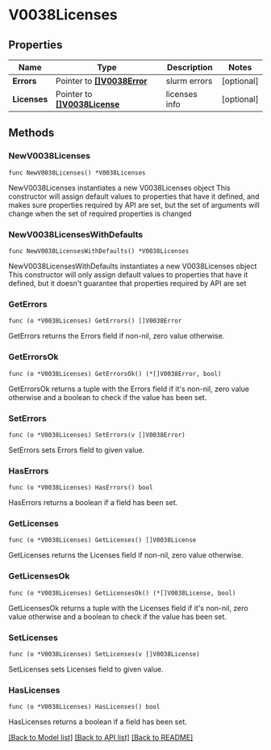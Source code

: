 # V0038Licenses

## Properties

Name | Type | Description | Notes
------------ | ------------- | ------------- | -------------
**Errors** | Pointer to [**[]V0038Error**](V0038Error.md) | slurm errors | [optional] 
**Licenses** | Pointer to [**[]V0038License**](V0038License.md) | licenses info | [optional] 

## Methods

### NewV0038Licenses

`func NewV0038Licenses() *V0038Licenses`

NewV0038Licenses instantiates a new V0038Licenses object
This constructor will assign default values to properties that have it defined,
and makes sure properties required by API are set, but the set of arguments
will change when the set of required properties is changed

### NewV0038LicensesWithDefaults

`func NewV0038LicensesWithDefaults() *V0038Licenses`

NewV0038LicensesWithDefaults instantiates a new V0038Licenses object
This constructor will only assign default values to properties that have it defined,
but it doesn't guarantee that properties required by API are set

### GetErrors

`func (o *V0038Licenses) GetErrors() []V0038Error`

GetErrors returns the Errors field if non-nil, zero value otherwise.

### GetErrorsOk

`func (o *V0038Licenses) GetErrorsOk() (*[]V0038Error, bool)`

GetErrorsOk returns a tuple with the Errors field if it's non-nil, zero value otherwise
and a boolean to check if the value has been set.

### SetErrors

`func (o *V0038Licenses) SetErrors(v []V0038Error)`

SetErrors sets Errors field to given value.

### HasErrors

`func (o *V0038Licenses) HasErrors() bool`

HasErrors returns a boolean if a field has been set.

### GetLicenses

`func (o *V0038Licenses) GetLicenses() []V0038License`

GetLicenses returns the Licenses field if non-nil, zero value otherwise.

### GetLicensesOk

`func (o *V0038Licenses) GetLicensesOk() (*[]V0038License, bool)`

GetLicensesOk returns a tuple with the Licenses field if it's non-nil, zero value otherwise
and a boolean to check if the value has been set.

### SetLicenses

`func (o *V0038Licenses) SetLicenses(v []V0038License)`

SetLicenses sets Licenses field to given value.

### HasLicenses

`func (o *V0038Licenses) HasLicenses() bool`

HasLicenses returns a boolean if a field has been set.


[[Back to Model list]](../README.md#documentation-for-models) [[Back to API list]](../README.md#documentation-for-api-endpoints) [[Back to README]](../README.md)


